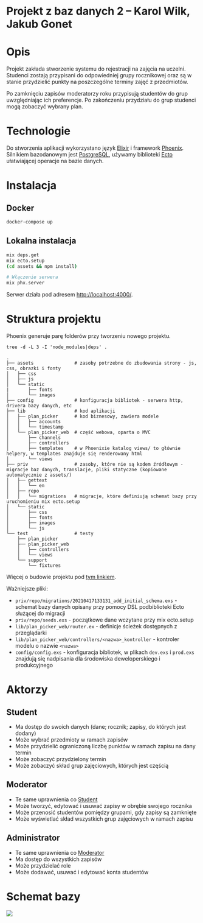 # Projekt z baz danych 2 – Karol Wilk, Jakub Gonet

# Opis

Projekt zakłada stworzenie systemu do rejestracji na zajęcia na uczelni.
Studenci zostają przypisani do odpowiedniej grupy rocznikowej oraz są w stanie przydzielić punkty na poszczególne terminy zajęć z przedmiotów.

Po zamknięciu zapisów moderatorzy roku przypisują studentów do grup uwzględniając ich preferencje.
Po zakończeniu przydziału do grup studenci mogą zobaczyć wybrany plan.

# Technologie

Do stworzenia aplikacji wykorzystano język [Elixir](http://elixir-lang.org/) i framework [Phoenix](https://phoenixframework.org/).
Silnikiem bazodanowym jest [PostgreSQL](https://www.postgresql.org/), używamy biblioteki [Ecto](https://hexdocs.pm/ecto/Ecto.html) ułatwiającej operacje na bazie danych.

# Instalacja

## Docker

```bash
docker-compose up
```

## Lokalna instalacja

```bash
mix deps.get
mix ecto.setup
(cd assets && npm install)

# Włączenie serwera
mix phx.server
```

Serwer działa pod adresem [http://localhost:4000/](http://localhost:4000/).

# Struktura projektu

Phoenix generuje parę folderów przy tworzeniu nowego projektu.

```
tree -d -L 3 -I 'node_modules|deps' .

.
├── assets               # zasoby potrzebne do zbudowania strony - js, css, obrazki i fonty
│   ├── css
│   ├── js
│   └── static
|       ├── fonts
│       └── images
├── config               # konfiguracja bibliotek - serwera http, drivera bazy danych, etc
├── lib                  # kod aplikacji
│   ├── plan_picker      # kod biznesowy, zawiera modele
│   │   ├── accounts
│   │   └── timestamp
│   └── plan_picker_web  # część webowa, oparta o MVC
│       ├── channels
│       ├── controllers
│       ├── templates    # w Phoenixie katalog views/ to głównie helpery, w templates znajduje się renderowany html
│       └── views
├── priv                 # zasoby, które nie są kodem źródłowym - migracje baz danych, translacje, pliki statyczne (kopiowane automatycznie z assets/)
│   ├── gettext
│   │   └── en
│   ├── repo
│   │   └── migrations   # migracje, które definiują schemat bazy przy uruchomieniu mix ecto.setup
│   └── static
│       ├── css
│       ├── fonts
│       ├── images
│       └── js
└── test                 # testy
    ├── plan_picker
    ├── plan_picker_web
    │   ├── controllers
    │   └── views
    └── support
        └── fixtures
```

Więcej o budowie projektu pod [tym linkiem](https://hexdocs.pm/phoenix/directory_structure.html).

Ważniejsze pliki:

- `priv/repo/migrations/20210417133131_add_initial_schema.exs` - schemat bazy danych opisany przy pomocy DSL podbiblioteki Ecto służącej do migracji
- `priv/repo/seeds.exs` - początkowe dane wczytane przy mix ecto.setup
- `lib/plan_picker_web/router.ex` - definicje ścieżek dostępnych z przeglądarki
- `lib/plan_picker_web/controllers/<nazwa>_kontroller` - kontroler modelu o nazwie `<nazwa>`
- `config/config.exs` - konfiguracja bibliotek, w plikach `dev.exs` i `prod.exs` znajdują się nadpisania dla środowiska deweloperskiego i produkcyjnego

# Aktorzy

## Student

- Ma dostęp do swoich danych (dane; rocznik; zapisy, do których jest dodany)
- Może wybrać przedmioty w ramach zapisów
- Może przydzielić ograniczoną liczbę punktów w ramach zapisu na dany termin
- Może zobaczyć przydzielony termin
- Może zobaczyć skład grup zajęciowych, których jest częścią

## Moderator

- Te same uprawnienia co [Student](#Student)
- Może tworzyć, edytować i usuwać zapisy w obrębie swojego rocznika
- Może przenosić studentów pomiędzy grupami, gdy zapisy są zamknięte
- Może wyświetlać skład wszystkich grup zajęciowych w ramach zapisu

## Administrator

- Te same uprawnienia co [Moderator](#Moderator)
- Ma dostęp do wszystkich zapisów
- Może przydzielać role
- Może dodawać, usuwać i edytować konta studentów

# Schemat bazy

![](plan_picker_schema.png)
